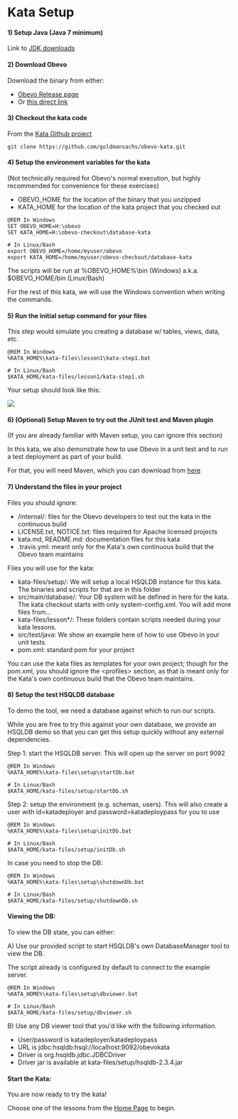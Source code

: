 <!--

    Copyright 2017 Goldman Sachs.
    Licensed under the Apache License, Version 2.0 (the "License");
    you may not use this file except in compliance with the License.
    You may obtain a copy of the License at

        http://www.apache.org/licenses/LICENSE-2.0

    Unless required by applicable law or agreed to in writing,
    software distributed under the License is distributed on an
    "AS IS" BASIS, WITHOUT WARRANTIES OR CONDITIONS OF ANY
    KIND, either express or implied.  See the License for the
    specific language governing permissions and limitations
    under the License.

-->

# Kata Setup


#### 1) Setup Java (Java 7 minimum)

Link to [JDK downloads](http://www.oracle.com/technetwork/java/javase/overview/java8-2100321.html)


#### 2) Download Obevo
Download the binary from either:
* [Obevo Release page](https://github.com/goldmansachs/obevo/releases/latest)
* Or [this direct link](https://github.com/goldmansachs/obevo/releases/download/6.5.0/obevo-cli-6.5.0-dist.zip)


#### 3) Checkout the kata code
From the [Kata Github project](https://github.com/goldmansachs/obevo-kata)

```
git clone https://github.com/goldmansachs/obevo-kata.git
```


#### 4) Setup the environment variables for the kata
(Not technically required for Obevo's normal execution, but highly recommended for convenience for these exercises)

* OBEVO_HOME for the location of the binary that you unzipped
* KATA_HOME for the location of the kata project that you checked out

```
@REM In Windows
SET OBEVO_HOME=H:\obevo
SET KATA_HOME=H:\obevo-checkout\database-kata
```

```
# In Linux/Bash
export OBEVO_HOME=/home/myuser/obevo
export KATA_HOME=/home/myuser/obevo-checkout/database-kata
```


The scripts will be run at %OBEVO_HOME%\bin (Windows) a.k.a. $OBEVO_HOME/bin (Linux/Bash)

For the rest of this kata, we will use the Windows convention when writing the commands.


#### 5) Run the initial setup command for your files
This step would simulate you creating a database w/ tables, views, data, etc.

```
@REM In Windows
%KATA_HOME%\kata-files\lesson1\kata-step1.bat
```

```
# In Linux/Bash
$KATA_HOME/kata-files/lesson1/kata-step1.sh
```

Your setup should look like this:

![](db-kata-file-setup.jpg)


#### 6) (Optional) Setup Maven to try out the JUnit test and Maven plugin
(If you are already familiar with Maven setup, you can ignore this section)

In this kata, we also demonstrate how to use Obevo in a unit test and to run a test deployment as part of your build.

For that, you will need Maven, which you can download from [here](https://archive.apache.org/dist/maven/maven-3/3.5.0/binaries/apache-maven-3.5.0-bin.zip)


#### 7) Understand the files in your project
Files you should ignore:
* /internal/:  files for the Obevo developers to test out the kata in the continuous build
* LICENSE.txt, NOTICE.txt: files required for Apache licensed projects
* kata.md, README.md: documentation files for this kata
* .travis.yml: meant only for the Kata's own continuous build that the Obevo team maintains

Files you will use for the kata:
* kata-files/setup/: We will setup a local HSQLDB instance for this kata. The binaries and scripts for that are in this folder
* src/main/database/: Your DB system will be defined in here for the kata. The kata checkout starts with only system-config.xml. You will add more files from...
* kata-files/lesson*/: These folders contain scripts needed during your kata lessons.
* src/test/java: We show an example here of how to use Obevo in your unit tests.
* pom.xml: standard pom for your project

You can use the kata files as templates for your own project; though for the pom.xml, you should ignore the &lt;profiles&gt;
section, as that is meant only for the Kata's own continuous build that the Obevo team maintains.


#### 8) Setup the test HSQLDB database

To demo the tool, we need a database against which to run our scripts.

While you are free to try this against your own database, we provide an HSQLDB demo so that you can get this setup quickly without any external dependencies.


Step 1: start the HSQLDB server. This will open up the server on port 9092

```
@REM In Windows
%KATA_HOME%\kata-files\setup\startDb.bat
```

```
# In Linux/Bash
$KATA_HOME/kata-files/setup/startDb.sh
```

Step 2: setup the environment (e.g. schemas, users). This will also create a user with id=katadeployer and
password=katadeploypass for you to use

```
@REM In Windows
%KATA_HOME%\kata-files\setup\initDb.bat
```

```
# In Linux/Bash
$KATA_HOME/kata-files/setup/initDb.sh
```

In case you need to stop the DB:

```
@REM In Windows
%KATA_HOME%\kata-files\setup\shutdownDb.bat
```

```
# In Linux/Bash
$KATA_HOME/kata-files/setup/shutdownDb.sh
```


#### Viewing the DB:
To view the DB state, you can either:

A) Use our provided script to start HSQLDB's own DatabaseManager tool to view the DB.

The script already is configured by default to connect to the example server.

```
@REM In Windows
%KATA_HOME%\kata-files\setup\dbviewer.bat
```

```
# In Linux/Bash
$KATA_HOME/kata-files/setup/dbviewer.sh
```

B) Use any DB viewer tool that you'd like with the following information.

* User/password is katadeployer/katadeploypass
* URL is jdbc:hsqldb:hsql://localhost:9092/obevokata
* Driver is org.hsqldb.jdbc.JDBCDriver
* Driver jar is available at kata-files/setup/hsqldb-2.3.4.jar



#### Start the Kata:

You are now ready to try the kata!

Choose one of the lessons from the [Home Page](/README.md) to begin.
